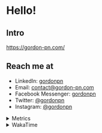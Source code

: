 # Hello!

## Intro

<https://gordon-pn.com/>

## Reach me at

- LinkedIn: [gordonpn](https://www.linkedin.com/in/gordonpn/)
- Email: [contact@gordon-pn.com](mailto:contact@gordon-pn.com)
- Facebook Messenger: [gordonpn](https://www.messenger.com/t/Gordonpn)
- Twitter: [@gordonpn](https://twitter.com/Gordonpn)
- Instagram: [@gordonpn](https://www.instagram.com/gordonpn/)

<details>
  <summary>Metrics</summary>

  <img align="center" src="https://github.com/gordonpn/gordonpn/blob/master/github-metrics.svg" alt="GitHub Metrics">

</details>

<details>
  <summary>WakaTime</summary>

  <!--START_SECTION:waka-->
📊 **This Week I Spent My Time On** 

```text
💬 Programming Languages: 
Other                    28 hrs 4 mins       █████████████████████░░░░   83.57 % 
Java                     4 hrs 7 mins        ███░░░░░░░░░░░░░░░░░░░░░░   12.27 % 
Brazil Dependency Config 21 mins             ░░░░░░░░░░░░░░░░░░░░░░░░░   01.05 % 
Makefile                 14 mins             ░░░░░░░░░░░░░░░░░░░░░░░░░   00.73 % 
JavaScript               13 mins             ░░░░░░░░░░░░░░░░░░░░░░░░░   00.68 % 

🔥 Editors: 
Chrome                   17 hrs 16 mins      █████████████░░░░░░░░░░░░   51.40 % 
IntelliJ IDEA            5 hrs 10 mins       ████░░░░░░░░░░░░░░░░░░░░░   15.39 % 
iTerm2                   4 hrs 9 mins        ███░░░░░░░░░░░░░░░░░░░░░░   12.40 % 
Slack                    3 hrs 25 mins       ███░░░░░░░░░░░░░░░░░░░░░░   10.22 % 
Messages                 1 hr 7 mins         █░░░░░░░░░░░░░░░░░░░░░░░░   03.34 % 
```


 Last Updated on 20/05/2025 16:30:27 UTC
<!--END_SECTION:waka-->
</details>
